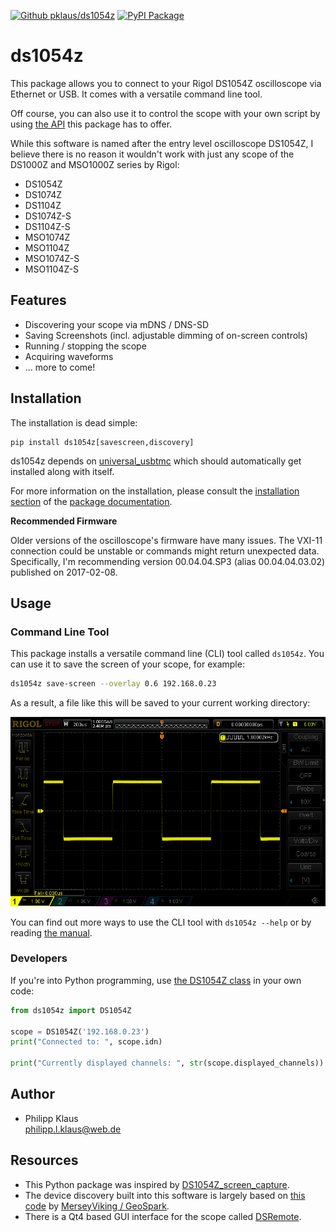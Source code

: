 [![Github pklaus/ds1054z](https://img.shields.io/badge/Github-pklaus/ds1054z-brightgreen.svg)](https://github.com/pklaus/ds1054z) [![PyPI Package](https://img.shields.io/pypi/v/ds1054z.svg)](https://pypi.python.org/pypi/ds1054z)

# ds1054z

This package allows you to connect to your Rigol DS1054Z
oscilloscope via Ethernet or USB. It comes with a versatile command line tool.

Off course, you can also use it to control the scope with your own script by using
[the API](https://ds1054z.readthedocs.org/en/stable/api/index.html)
this package has to offer.

While this software is named after the entry level oscilloscope DS1054Z,
I believe there is no reason it wouldn't work with just any scope
of the DS1000Z and MSO1000Z series by Rigol:

* DS1054Z
* DS1074Z
* DS1104Z
* DS1074Z-S
* DS1104Z-S
* MSO1074Z
* MSO1104Z
* MSO1074Z-S
* MSO1104Z-S

## Features

* Discovering your scope via mDNS / DNS-SD
* Saving Screenshots (incl. adjustable dimming of on-screen controls)
* Running / stopping the scope
* Acquiring waveforms
* ... more to come!

## Installation

The installation is dead simple:

    pip install ds1054z[savescreen,discovery]

ds1054z depends on [universal_usbtmc](https://github.com/pklaus/universal_usbtmc)
which should automatically get installed along with itself.


For more information on the installation, please consult the
[installation section][] of the [package documentation][].

**Recommended Firmware**

Older versions of the oscilloscope's firmware have many issues.
The VXI-11 connection could be unstable or commands might return unexpected data.
Specifically, I'm recommending version 00.04.04.SP3 (alias 00.04.04.03.02) published on 2017-02-08.

## Usage


### Command Line Tool

This package installs a versatile command line (CLI) tool called `ds1054z`.
You can use it to save the screen of your scope, for example:

```bash
ds1054z save-screen --overlay 0.6 192.168.0.23
```

As a result, a file like this will be saved to your current working directory:

![oscilloscope screenshot](docs/images/ds1054z-scope-display.png)

You can find out more ways to use the CLI tool with `ds1054z --help`
or by reading [the manual](http://ds1054z.readthedocs.org/en/stable/using-the-cli.html).

### Developers

If you're into Python programming, use [the DS1054Z class][]
in your own code:

```python
from ds1054z import DS1054Z

scope = DS1054Z('192.168.0.23')
print("Connected to: ", scope.idn)

print("Currently displayed channels: ", str(scope.displayed_channels))
```

## Author

* Philipp Klaus  
  <philipp.l.klaus@web.de>

## Resources

* This Python package was inspired by [DS1054Z_screen_capture](https://github.com/RoGeorge/DS1054Z_screen_capture).
* The device discovery built into this software is largely based on [this code](https://gist.github.com/MerseyViking/c67b7d6ebdda55929fbd) by [MerseyViking / GeoSpark](https://github.com/MerseyViking).
* There is a Qt4 based GUI interface for the scope called [DSRemote](http://www.teuniz.net/DSRemote/).

[installation section]: https://ds1054z.readthedocs.org/en/stable/installation.html
[package documentation]: https://ds1054z.readthedocs.org/en/stable/index.html
[the DS1054Z class]: https://ds1054z.readthedocs.org/en/stable/api/ds1054z.html
